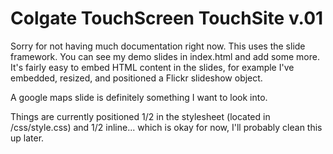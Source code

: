 # Colgate TouchScreen TouchSite v.01

Sorry for not having much documentation right now. This uses the slide framework. You can see my demo slides in index.html and add some more. It's fairly easy to embed HTML content in the slides, for example I've embedded, resized, and positioned a Flickr slideshow object.

A google maps slide is definitely something I want to look into.

Things are currently positioned 1/2 in the stylesheet (located in /css/style.css) and 1/2 inline... which is okay for now, I'll probably clean this up later.
